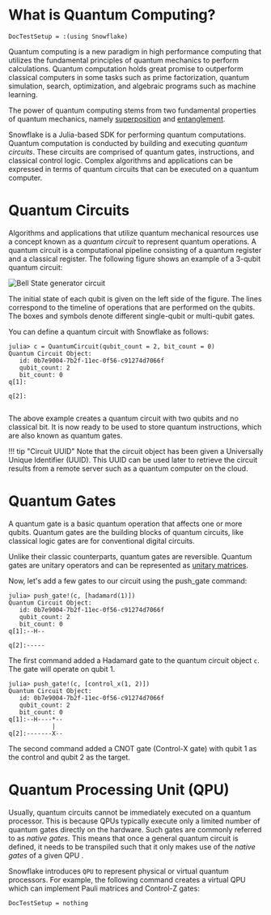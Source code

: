 # What is Quantum Computing?
```@meta
DocTestSetup = :(using Snowflake)
```
Quantum computing is a new paradigm in high performance computing that utilizes the fundamental principles of quantum mechanics to perform calculations. Quantum computation holds great promise to outperform classical computers in some tasks such as prime factorization, quantum simulation, search, optimization, and algebraic programs such as machine learning.

The power of quantum computing stems from two fundamental properties of quantum mechanics, namely [superposition](https://en.wikipedia.org/wiki/Quantum_superposition) and [entanglement](https://en.wikipedia.org/wiki/Quantum_entanglement).

Snowflake is a Julia-based SDK for performing quantum computations. Quantum computation is conducted by building and executing _quantum circuits_. These circuits are comprised of quantum gates, instructions, and classical control logic. Complex algorithms and applications can be expressed in terms of quantum circuits that can be executed on a quantum computer.

# Quantum Circuits

Algorithms and applications that utilize quantum mechanical resources use a concept known as a _quantum circuit_ to represent quantum operations. A quantum circuit is a computational pipeline consisting of a quantum register and a classical register. The following figure shows an example of a 3-qubit quantum circuit:

![Bell State generator circuit](https://i.stack.imgur.com/NkYrk.png)

The initial state of each qubit is given on the left side of the figure. The lines correspond to the timeline of operations that are performed on the qubits. The boxes and symbols denote different single-qubit or multi-qubit gates.

You can define a quantum circuit with Snowflake as follows:

```jldoctest basics_quantum_circuit
julia> c = QuantumCircuit(qubit_count = 2, bit_count = 0)
Quantum Circuit Object:
   id: 0b7e9004-7b2f-11ec-0f56-c91274d7066f 
   qubit_count: 2 
   bit_count: 0 
q[1]:
     
q[2]:
  
```
The above example creates a quantum circuit with two qubits and no classical bit. It is now ready to be used to store quantum instructions, which are also known as quantum gates. 

!!! tip "Circuit UUID"
    Note that the circuit object has been given a Universally Unique Identifier (UUID). This UUID can be used later to retrieve the circuit results from a remote server such as a quantum computer on the cloud.


# Quantum Gates

A quantum gate is a basic quantum operation that affects one or more qubits. Quantum gates are the building blocks of quantum circuits, like classical logic gates are for conventional digital circuits.

Unlike their classic counterparts, quantum gates are reversible. Quantum gates are unitary operators and can be represented as [unitary matrices](https://en.wikipedia.org/wiki/Unitary_matrix).

Now, let's add a few gates to our circuit using the push_gate command:

```jldoctest basics_quantum_circuit
julia> push_gate!(c, [hadamard(1)])
Quantum Circuit Object:
   id: 0b7e9004-7b2f-11ec-0f56-c91274d7066f 
   qubit_count: 2 
   bit_count: 0 
q[1]:--H--
          
q[2]:-----
```          
The first command added a Hadamard gate to the quantum circuit object `c`. The gate will operate on qubit 1.

```jldoctest basics_quantum_circuit
julia> push_gate!(c, [control_x(1, 2)])
Quantum Circuit Object:
   id: 0b7e9004-7b2f-11ec-0f56-c91274d7066f 
   qubit_count: 2 
   bit_count: 0 
q[1]:--H----*--
            |  
q[2]:-------X--
```

 The second command added a CNOT gate (Control-X gate) with qubit 1 as the control and qubit 2 as the target. 

 # Quantum Processing Unit (QPU)

Usually, quantum circuits cannot be immediately executed on a quantum processor. This is because QPUs typically execute only a limited number of quantum gates directly on the hardware. Such gates are commonly referred to as *native gates*. This means that once a general quantum circuit is defined, it needs to be transpiled such that it only makes use of the *native gates* of a given QPU . 

Snowflake introduces `QPU` to represent physical or virtual quantum processors. For example, the following command creates a virtual QPU which can implement Pauli matrices and Control-Z gates:

```@meta
DocTestSetup = nothing
```
